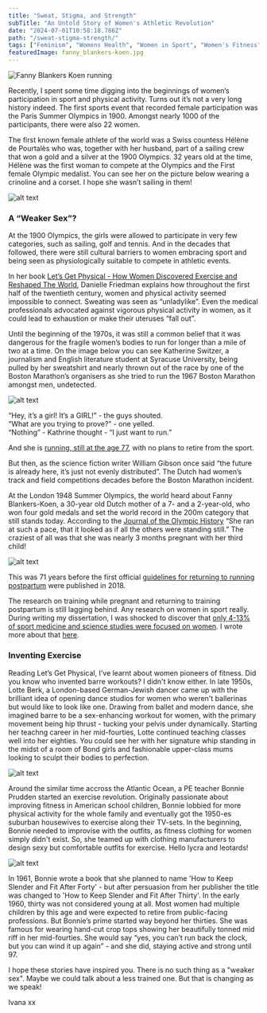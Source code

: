 ```yaml
---
title: "Sweat, Stigma, and Strength"
subTitle: "An Untold Story of Women's Athletic Revolution"
date: "2024-07-01T10:58:18.786Z"
path: "/sweat-stigma-strength/"
tags: ["Feminism", "Womens Health", "Women in Sport", "Women's Fitness"]
featuredImage: fanny_blankers-koen.jpg
---
```


![Fanny Blankers Koen running](fanny_blankers-koen.jpg)

Recently, I spent some time digging into the beginnings of women’s participation in sport and physical activity. Turns out it’s not a very long history indeed. The first sports event that recorded female participation was the Paris Summer Olympics in 1900. Amongst nearly 1000 of the participants, there were also 22 women.

The first known female athlete of the world was a Swiss countess Hélène de Pourtalès who was, together with her husband, part of a sailing crew that won a gold and a silver at the 1900 Olympics. 32 years old at the time, Hélène was the first woman to compete at the Olympics and the First female Olympic medalist. You can see her on the picture below wearing a crinoline and a corset. I hope she wasn’t sailing in them!

![alt text](Helene_de_Pourtales_c1900_womens-history.jpg)  

### A “Weaker Sex”?

At the 1900 Olympics, the girls were allowed to participate in very few categories, such as sailing, golf and tennis. And in the decades that followed, there were still cultural barriers to women embracing sport and being seen as physiologically suitable to compete in athletic events. 

In her book [Let’s Get Physical - How Women Discovered Exercise and Reshaped The World](https://www.goodreads.com/en/book/show/57699965), Danielle Friedman explains how throughout the first half of the twentieth century, women and physical activity seemed impossible to connect. Sweating was seen as “unladylike”. Even the medical professionals advocated against vigorous physical activity in women, as it could lead to exhaustion or make their uteruses “fall out”. 

Until the beginning of the 1970s, it was still a common belief that it was dangerous for the fragile women’s bodies to run for longer than a mile of two at a time. On the image below you can see Katherine Switzer, a journalism and English literature student at Syracuse University, being pulled by her sweatshirt and nearly thrown out of the race by one of the Boston Marathon’s organisers as she tried to run the 1967 Boston Marathon amongst men, undetected.

![alt text](Katharine-Switzer_.jpg)  

“Hey, it’s a girl! It’s a GIRL!” - the guys shouted.  
“What are you trying to prove?” - one yelled.   
“Nothing” - Kathrine thought - “I just want to run.”   

And she is [running, still at the age 77](https://www.instagram.com/p/C4Qko8dLgnU/), with no plans to retire from the sport.

But then, as the science fiction writer William Gibson once said “the future is already here, it’s just not evenly distributed”. The Dutch had women’s track and field competitions decades before the Boston Marathon incident.

At the London 1948 Summer Olympics, the world heard about Fanny Blankers-Koen, a 30-year old Dutch mother of a 7- and a 2-year-old, who won four gold medals and set the world record in the 200m category that still stands today. According to the [Journal of the Olympic History](https://isoh.org/wp-content/uploads/JOH-Archives/johv12n2r.pdf) “She ran at such a pace, that it looked as if all the others were standing still.” The craziest of all was that she was nearly 3 months pregnant with her third child! 

![alt text](fanny-blankers-koen.jpeg)

This was 71 years before the first official [guidelines for returning to running postpartum](https://www.researchgate.net/publication/335928424_Returning_to_running_postnatal_-_guidelines_for_medical_health_and_fitness_professionals_managing_this_population) were published in 2018. 

The research on training while pregnant and returning to training postpartum is still lagging behind. Any research on women in sport really. During writing my dissertation, I was shocked to discover that [only 4-13% of sport medicine and science studies were focused on women](https://journals.humankinetics.com/view/journals/ijsnem/32/2/article-p114.xml). I wrote more about that [here](https://www.movementkitchen.co.uk/blog/postnatal-return-to-exercise/).


### Inventing Exercise

Reading Let’s Get Physical, I’ve learnt about women pioneers of fitness. Did you know who invented barre workouts? I didn't know either. In late 1950s, Lotte Berk, a London-based German-Jewish dancer came up with the brilliant idea of opening dance studios for women who weren't ballerinas but would like to look like one. Drawing from ballet and modern dance, she imagined barre to be a sex-enhancing workout for women, with the primary movement being hip thrust - tucking your pelvis under dynamically. Starting her teachng career in her mid-fourties, Lotte continued teaching classes well into her eighties. You could see her with her signature whip standing in the midst of a room of Bond girls and fashionable upper-class mums looking to sculpt their bodies to perfection.


![alt text](Lotte_Esther2.png)

Around the similar time accross the Atlantic Ocean, a PE teacher Bonnie Prudden started an exercise revolution. Originally passionate about improving fitness in American school children, Bonnie lobbied for more physical activity for the whole family and eventually got the 1950-es suburban housewives to exercise along their TV-sets. In the beginning, Bonnie needed to improvise with the outfits, as fitness clothing for women simply didn't exist. So, she teamed up with clothing manufacturers to design sexy but comfortable outfits for exercise. Hello lycra and leotards!

![alt text](bonnie.png)

In 1961, Bonnie wrote a book that she planned to name 'How to Keep Slender and Fit After Forty' - but after persuasion from her publisher the title was changed to 'How to Keep Slender and Fit After Thirty'. In the early 1960, thirty was not considered young at all. Most women had multiple children by this age and were expected to retire from public-facing professions. But Bonnie’s prime started way beyond her thirties. She was famous for wearing hand-cut crop tops showing her beautifully tonned mid riff in her mid-fourties. She would say “yes, you can’t run back the clock, but you can wind it up again” - and she did, staying active and strong until 97.

I hope these stories have inspired you. There is no such thing as a "weaker sex". Maybe we could talk about a less trained one. But that is changing as we speak!

Ivana xx
